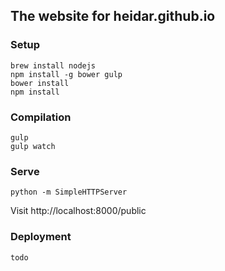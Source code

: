 ## The website for heidar.github.io

### Setup

    brew install nodejs
    npm install -g bower gulp
    bower install
    npm install

### Compilation

    gulp
    gulp watch

### Serve

    python -m SimpleHTTPServer

Visit http://localhost:8000/public

### Deployment

    todo
